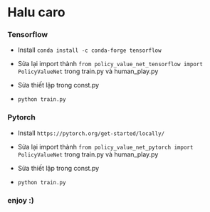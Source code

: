 # Halu caro

### Tensorflow 
 
- Install `conda install -c conda-forge tensorflow`
 
- Sửa lại import thành `from policy_value_net_tensorflow import PolicyValueNet` trong train.py và human_play.py

- Sửa thiết lập trong const.py

- `python train.py`
 
### Pytorch
 
- Install `https://pytorch.org/get-started/locally/`
 
- Sửa lại import thành `from policy_value_net_pytorch import PolicyValueNet` trong train.py và human_play.py

- Sửa thiết lập trong const.py

- `python train.py`
 
### enjoy :)
